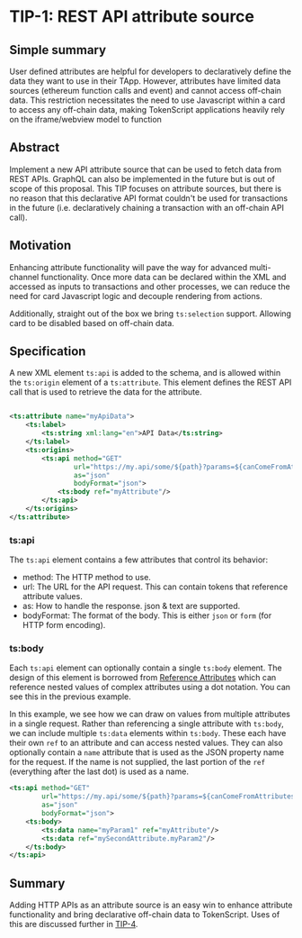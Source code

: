 
# TIP-1: REST API attribute source

## Simple summary

User defined attributes are helpful for developers to declaratively define the data they want to use in their TApp. 
However, attributes have limited data sources (ethereum function calls and event) and cannot access off-chain data. 
This restriction necessitates the need to use Javascript within a card to access any off-chain data, making TokenScript 
applications heavily rely on the iframe/webview model to function

## Abstract

Implement a new API attribute source that can be used to fetch data from REST APIs. 
GraphQL can also be implemented in the future but is out of scope of this proposal.
This TIP focuses on attribute sources, but there is no reason that this declarative API format couldn't be used for 
transactions in the future (i.e. declaratively chaining a transaction with an off-chain API call).

## Motivation

Enhancing attribute functionality will pave the way for advanced multi-channel functionality. 
Once more data can be declared within the XML and accessed as inputs to transactions and other processes, 
we can reduce the need for card Javascript logic and decouple rendering from actions.

Additionally, straight out of the box we bring `ts:selection` support. Allowing card to be disabled based on off-chain data.

## Specification

A new XML element `ts:api` is added to the schema, and is allowed within the `ts:origin` element of a `ts:attribute`.
This element defines the REST API call that is used to retrieve the data for the attribute.

```xml

<ts:attribute name="myApiData">
    <ts:label>
        <ts:string xml:lang="en">API Data</ts:string>
    </ts:label>
    <ts:origins>
        <ts:api method="GET" 
                url="https://my.api/some/${path}?params=${canComeFromAttributes}"
                as="json"
                bodyFormat="json">
            <ts:body ref="myAttribute"/>
        </ts:api>
    </ts:origins>
</ts:attribute>
```

### ts:api

The `ts:api` element contains a few attributes that control its behavior:

- method: The HTTP method to use.
- url: The URL for the API request. This can contain tokens that reference attribute values.
- as: How to handle the response. json & text are supported.
- bodyFormat: The format of the body. This is either `json` or `form` (for HTTP form encoding).

### ts:body

Each `ts:api` element can optionally contain a single `ts:body` element.
The design of this element is borrowed from [Reference Attributes](https://sln-doc.vercel.app/framework/tokenscript-syntax/attributes#referenceAttributes) 
which can reference nested values of complex attributes using a dot notation. You can see this in the previous example.

In this example, we see how we can draw on values from multiple attributes in a single request. 
Rather than referencing a single attribute with `ts:body`, we can include multiple `ts:data` elements within `ts:body`. 
These each have their own `ref` to an attribute and can access nested values. 
They can also optionally contain a `name` attribute that is used as the JSON property name for the request. 
If the name is not supplied, the last portion of the `ref` (everything after the last dot) is used as a name. 

```xml
<ts:api method="GET" 
        url="https://my.api/some/${path}?params=${canComeFromAttributes}"
        as="json"
        bodyFormat="json">
    <ts:body>
        <ts:data name="myParam1" ref="myAttribute"/>
        <ts:data ref="mySecondAttribute.myParam2"/>
    </ts:body>
</ts:api>
```

## Summary

Adding HTTP APIs as an attribute source is an easy win to enhance attribute functionality and bring declarative 
off-chain data to TokenScript. Uses of this are discussed further in [TIP-4](tip-4.md).
